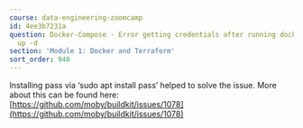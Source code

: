 ```yaml
---
course: data-engineering-zoomcamp
id: 4ee3b7231a
question: Docker-Compose - Error getting credentials after running docker-compose
  up -d
section: 'Module 1: Docker and Terraform'
sort_order: 940
---
```


Installing pass via ‘sudo apt install pass’ helped to solve the issue. More about this can be found here: [https://github.com/moby/buildkit/issues/1078](https://github.com/moby/buildkit/issues/1078)

